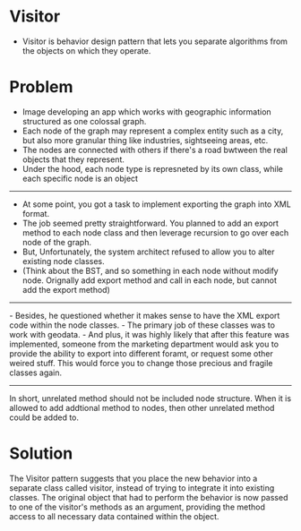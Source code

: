 # Visitor
- Visitor is behavior design pattern that lets you separate algorithms from the objects on which they operate.

# Problem
- Image developing an app which works with geographic information structured as one colossal graph.
- Each node of the graph may represent a complex entity such as a city, but also more granular thing like industries, sightseeing areas, etc.
- The nodes are connected with others if there's a road bwtween the real objects that they represent.
- Under the hood, each node type is represneted by its own class, while each specific node is an object
<hr>

- At some point, you got a task to implement exporting the graph into XML format.
- The job seemed pretty straightforward. You planned to add an export method to each node class and then leverage recursion to go over each node of the graph.
- But, Unfortunately, the system architect refused to allow you to alter existing node classes.
- (Think about the BST, and so something in each node without modify node. Orignally add export method and call in each node, but cannot add the export method)
<hr>
- Besides, he questioned whether it makes sense to have the XML export code within the node classes. 
- The primary job of these classes was to work with geodata. 
- And plus, it was highly likely that after this feature was implemented, someone from the marketing department would ask you to provide the ability to export into different foramt, or request some other weired stuff. This would force you to change those precious and fragile classes again.
<hr>
In short, unrelated method should not be included node structure. When it is allowed to add addtional method to nodes, then other unrelated method could be added to. 

# Solution
The Visitor pattern suggests that you place the new behavior into a separate class called visitor, instead of trying to integrate it into existing classes. The original object that had to perform the behavior is now passed to one of the visitor's methods as an argument, providing the method access to all necessary data contained within the object. 



